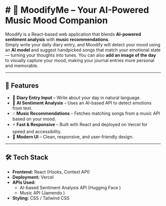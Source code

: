 # # 🎵 MoodifyMe – Your AI-Powered Music Mood Companion

Moodify is a React-based web application that blends **AI-powered sentiment analysis** with **music recommendations**.  
Simply write your daily diary entry, and Moodify will detect your mood using an **AI model** and suggest handpicked songs that match your emotional state — turning your thoughts into tunes.
You can also **add an image of the day** to visually capture your mood, making your journal entries more personal and memorable.


---

## 🌟 Features

- 📝 **Diary Entry Input** – Write about your day in natural language.
- 🤖 **AI Sentiment Analysis** – Uses an AI-based API to detect emotions from text.
- 🎶 **Music Recommendations** – Fetches matching songs from a music API based on your mood.
- ⚡ **Fast & Responsive** – Built with React and deployed on Vercel for speed and accessibility.
- 🎨 **Modern UI** – Clean, responsive, and user-friendly design.

---

## 🛠️ Tech Stack

- **Frontend:** React (Hooks, Context API)
- **Deployment:** Vercel
- **APIs Used:**
  - AI-based Sentiment Analysis API (Hugging Face  )
  - Music API (Jamendo )
- **Styling:** CSS / Tailwind CSS 

